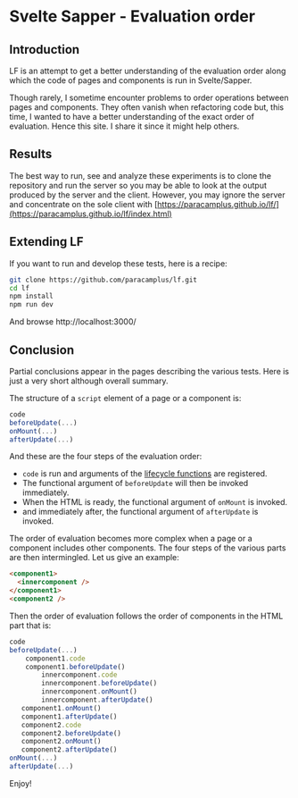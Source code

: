 # Svelte Sapper - Evaluation order

## Introduction

LF is an attempt to get a better understanding of the evaluation order
along which the code of pages and components is run in Svelte/Sapper.

Though rarely, I sometime encounter problems to order operations
between pages and components. They often vanish when refactoring code
but, this time, I wanted to have a better understanding of the exact
order of evaluation. Hence this site. I share it since it might help
others.

## Results

The best way to run, see and analyze these experiments is to clone the
repository and run the server so you may be able to look at the output
produced by the server and the client. However, you may ignore the 
server and concentrate on the sole client with 
[https://paracamplus.github.io/lf/](https://paracamplus.github.io/lf/index.html)

## Extending LF

If you want to run and develop these tests, here is a recipe:

```bash
git clone https://github.com/paracamplus/lf.git
cd lf 
npm install
npm run dev
```

And browse http://localhost:3000/

## Conclusion

Partial conclusions appear in the pages describing the various tests.
Here is just a very short although overall summary.

The structure of a `script` element of a page or a component is:

``` javascript
code
beforeUpdate(...)
onMount(...)
afterUpdate(...)
```

And these are the four steps of the evaluation order:

- `code` is run and arguments of the [lifecycle functions](https://svelte.dev/docs#Run_time) are registered. 
- The functional argument of `beforeUpdate` will then be invoked immediately.
- When the HTML is ready, the functional argument of `onMount` is invoked.
- and immediately after, the functional argument of `afterUpdate` is invoked.

The order of evaluation becomes more complex when a page or a component
includes other components. The four steps of the various parts are
then intermingled. Let us give an example:

``` html
<component1>
  <innercomponent />
</component1>
<component2 /> 
```

Then the order of evaluation follows the order of components
in the HTML part that is:

``` javascript
code
beforeUpdate(...)
    component1.code
    component1.beforeUpdate()
        innercomponent.code
        innercomponent.beforeUpdate()
        innercomponent.onMount()
        innercomponent.afterUpdate()
   component1.onMount()
   component1.afterUpdate()
   component2.code
   component2.beforeUpdate()
   component2.onMount()
   component2.afterUpdate()
onMount(...)
afterUpdate(...)
```

Enjoy!



